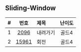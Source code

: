
## Sliding-Window

|#|번호|제목|난이도|
|:-:|:-:|:-|:-:|
|1  |[2096](https://www.acmicpc.net/problem/2096)  |내려가기 |골드4|
|2  |[15961](https://www.acmicpc.net/problem/15961)|회전|골드4|